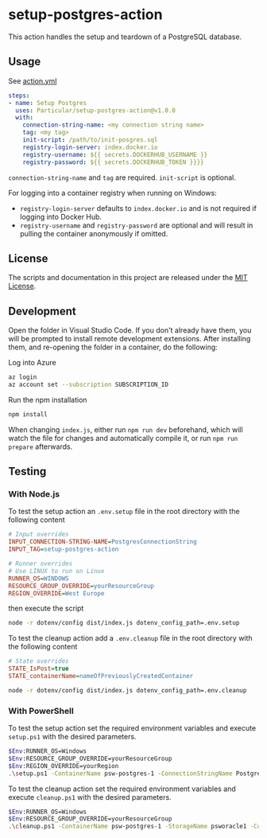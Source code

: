 # setup-postgres-action

This action handles the setup and teardown of a PostgreSQL database.

## Usage

See [action.yml](action.yml)

```yaml
steps:
- name: Setup Postgres
  uses: Particular/setup-postgres-action@v1.0.0
  with:
    connection-string-name: <my connection string name>
    tag: <my tag>
    init-script: /path/to/init-posgres.sql
    registry-login-server: index.docker.io
    registry-username: ${{ secrets.DOCKERHUB_USERNAME }}
    registry-password: ${{ secrets.DOCKERHUB_TOKEN }}}}    
```

`connection-string-name` and `tag` are required. `init-script` is optional.

For logging into a container registry when running on Windows:

* `registry-login-server` defaults to `index.docker.io` and is not required if logging into Docker Hub.
* `registry-username` and `registry-password` are optional and will result in pulling the container anonymously if omitted.

## License

The scripts and documentation in this project are released under the [MIT License](LICENSE).

## Development

Open the folder in Visual Studio Code. If you don't already have them, you will be prompted to install remote development extensions. After installing them, and re-opening the folder in a container, do the following:

Log into Azure

```bash
az login
az account set --subscription SUBSCRIPTION_ID
```

Run the npm installation

```bash
npm install
```

When changing `index.js`, either run `npm run dev` beforehand, which will watch the file for changes and automatically compile it, or run `npm run prepare` afterwards.

## Testing

### With Node.js

To test the setup action an `.env.setup` file in the root directory with the following content

```ini
# Input overrides
INPUT_CONNECTION-STRING-NAME=PostgresConnectionString
INPUT_TAG=setup-postgres-action

# Runner overrides
# Use LINUX to run on Linux
RUNNER_OS=WINDOWS
RESOURCE_GROUP_OVERRIDE=yourResourceGroup
REGION_OVERRIDE=West Europe
```

then execute the script 

```bash
node -r dotenv/config dist/index.js dotenv_config_path=.env.setup
```

To test the cleanup action add a `.env.cleanup` file in the root directory with the following content

```ini
# State overrides
STATE_IsPost=true
STATE_containerName=nameOfPreviouslyCreatedContainer
```

```bash
node -r dotenv/config dist/index.js dotenv_config_path=.env.cleanup
```

### With PowerShell

To test the setup action set the required environment variables and execute `setup.ps1` with the desired parameters.

```bash
$Env:RUNNER_OS=Windows
$Env:RESOURCE_GROUP_OVERRIDE=yourResourceGroup
$Env:REGION_OVERRIDE=yourRegion
.\setup.ps1 -ContainerName psw-postgres-1 -ConnectionStringName PostgresConnectionString -Tag setup-postgres-action
```

To test the cleanup action set the required environment variables and execute `cleanup.ps1` with the desired parameters.

```bash
$Env:RUNNER_OS=Windows
$Env:RESOURCE_GROUP_OVERRIDE=yourResourceGroup
.\cleanup.ps1 -ContainerName psw-postgres-1 -StorageName psworacle1 -ConnectionStringName PostgresConnectionString -Tag setup-postgres-action
```

